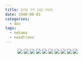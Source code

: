 ```yaml
---
title: נחמה במגן דוד אדום
date: 1940-08-01
categories:
  - doc
tags:
  - nehama
  - needtrans
---
```


<figure class="half">
    <a  href="/haskindocs/assets/images/1940-08-01-magen-david-adom-01.jpg">
    <img src="/haskindocs/assets/images/1940-08-01-magen-david-adom-01.jpg"></a>
    <a  href="/haskindocs/assets/images/1940-08-01-magen-david-adom-02.jpg">
    <img src="/haskindocs/assets/images/1940-08-01-magen-david-adom-02.jpg"></a>
    <a  href="/haskindocs/assets/images/1940-08-01-magen-david-adom-03.jpg">
    <img src="/haskindocs/assets/images/1940-08-01-magen-david-adom-03.jpg"></a>
    <a  href="/haskindocs/assets/images/1940-08-01-magen-david-adom-04.jpg">
    <img src="/haskindocs/assets/images/1940-08-01-magen-david-adom-04.jpg"></a>
    <a  href="/haskindocs/assets/images/1940-08-01-magen-david-adom-05.jpg">
    <img src="/haskindocs/assets/images/1940-08-01-magen-david-adom-05.jpg"></a>
    <a  href="/haskindocs/assets/images/1940-08-01-magen-david-adom-06.jpg">
    <img src="/haskindocs/assets/images/1940-08-01-magen-david-adom-06.jpg"></a>
    <a  href="/haskindocs/assets/images/1940-08-01-magen-david-adom-07.jpg">
    <img src="/haskindocs/assets/images/1940-08-01-magen-david-adom-07.jpg"></a>
    <a  href="/haskindocs/assets/images/1940-08-01-magen-david-adom-08.jpg">
    <img src="/haskindocs/assets/images/1940-08-01-magen-david-adom-08.jpg"></a>
    <a  href="/haskindocs/assets/images/1940-08-01-magen-david-adom-09.jpg">
    <img src="/haskindocs/assets/images/1940-08-01-magen-david-adom-09.jpg"></a>
    <a  href="/haskindocs/assets/images/1940-08-01-magen-david-adom-10.jpg">
    <img src="/haskindocs/assets/images/1940-08-01-magen-david-adom-10.jpg"></a>
</figure>

